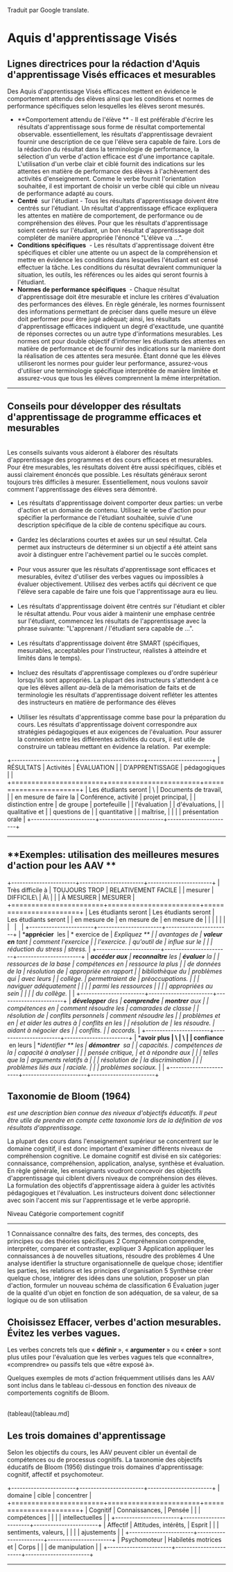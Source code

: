 

Traduit par Google translate.

Aquis d'apprentissage Visés
=======================================

**Lignes directrices pour la rédaction d\'Aquis d'apprentissage Visés efficaces et mesurables**
-----------------------------------------------------------------------------------------------------------

Des Aquis d'apprentissage Visés efficaces mettent en évidence le
comportement attendu des élèves ainsi que les conditions et normes de
performance spécifiques selon lesquelles les élèves seront mesurés.

-   **Comportement attendu de l\'élève ** - Il est préférable d\'écrire
    les résultats d\'apprentissage sous forme de résultat comportemental
    observable. essentiellement, les résultats d'apprentissage devraient
    fournir une description de ce que l'élève sera capable de faire.
    Lors de la rédaction du résultat dans la terminologie de
    performance, la sélection d\'un verbe d\'action efficace est d\'une
    importance capitale. L\'utilisation d\'un verbe clair et ciblé
    fournit des indications sur les attentes en matière de performance
    des élèves à l\'achèvement des activités d\'enseignement. Comme le
    verbe fournit l\'orientation souhaitée, il est important de choisir
    un verbe ciblé qui cible un niveau de performance adapté au cours.
-   **Centré**  sur l\'étudiant - Tous les résultats d\'apprentissage
    doivent être centrés sur l\'étudiant. Un résultat d\'apprentissage
    efficace expliquera les attentes en matière de comportement, de
    performance ou de compréhension des élèves. Pour que les résultats
    d\'apprentissage soient centrés sur l\'étudiant, un bon résultat
    d\'apprentissage doit compléter de manière appropriée l\'énoncé
    \"L\'élève va \...\".
-   **Conditions spécifiques**  - Les résultats d\'apprentissage doivent
    être spécifiques et cibler une attente ou un aspect de la
    compréhension et mettre en évidence les conditions dans lesquelles
    l\'étudiant est censé effectuer la tâche. Les conditions du résultat
    devraient communiquer la situation, les outils, les références ou
    les aides qui seront fournis à l\'étudiant.
-   **Normes de performance spécifiques**  - Chaque résultat
    d'apprentissage doit être mesurable et inclure les critères
    d'évaluation des performances des élèves. En règle générale, les
    normes fournissent des informations permettant de préciser dans
    quelle mesure un élève doit performer pour être jugé adéquat; ainsi,
    les résultats d\'apprentissage efficaces indiquent un degré
    d\'exactitude, une quantité de réponses correctes ou un autre type
    d\'informations mesurables. Les normes ont pour double objectif
    d\'informer les étudiants des attentes en matière de performance et
    de fournir des indications sur la manière dont la réalisation de ces
    attentes sera mesurée. Étant donné que les élèves utiliseront les
    normes pour guider leur performance, assurez-vous d\'utiliser une
    terminologie spécifique interprétée de manière limitée et
    assurez-vous que tous les élèves comprennent la même interprétation.

------------------------------------------------------------------------

**Conseils pour développer des résultats d\'apprentissage de programme efficaces et mesurables**
------------------------------------------------------------------------------------------------

\
Les conseils suivants vous aideront à élaborer des résultats
d'apprentissage des programmes et des cours efficaces et mesurables.
Pour être mesurables, les résultats doivent être aussi spécifiques,
ciblés et aussi clairement énoncés que possible. Les résultats généraux
seront toujours très difficiles à mesurer. Essentiellement, nous voulons
savoir comment l\'apprentissage des élèves sera démontré.

-   Les résultats d\'apprentissage doivent comporter deux parties: un
    verbe d\'action et un domaine de contenu. Utilisez le verbe
    d\'action pour spécifier la performance de l\'étudiant souhaitée,
    suivie d\'une description spécifique de la cible de contenu
    spécifique au cours.\
     
-   Gardez les déclarations courtes et axées sur un seul résultat. Cela
    permet aux instructeurs de déterminer si un objectif a été atteint
    sans avoir à distinguer entre l\'achèvement partiel ou le succès
    complet.\
     
-   Pour vous assurer que les résultats d\'apprentissage sont efficaces
    et mesurables, évitez d\'utiliser des verbes vagues ou impossibles à
    évaluer objectivement. Utilisez des verbes actifs qui décrivent ce
    que l'élève sera capable de faire une fois que l'apprentissage aura
    eu lieu.\
     
-   Les résultats d\'apprentissage doivent être centrés sur l\'étudiant
    et cibler le résultat attendu. Pour vous aider à maintenir une
    emphase centrée sur l\'étudiant, commencez les résultats de
    l\'apprentissage avec la phrase suivante: \"L\'apprenant /
    l\'étudiant sera capable de \...\".\
     
-   Les résultats d\'apprentissage doivent être SMART (spécifiques,
    mesurables, acceptables pour l\'instructeur, réalistes à atteindre
    et limités dans le temps).\
     
-   Incluez des résultats d\'apprentissage complexes ou d\'ordre
    supérieur lorsqu\'ils sont appropriés. La plupart des instructeurs
    s\'attendent à ce que les élèves aillent au-delà de la mémorisation
    de faits et de terminologie les résultats d\'apprentissage doivent
    refléter les attentes des instructeurs en matière de performance des
    élèves\
     
-   Utiliser les résultats d\'apprentissage comme base pour la
    préparation du cours. Les résultats d\'apprentissage doivent
    correspondre aux stratégies pédagogiques et aux exigences de
    l\'évaluation. Pour assurer la connexion entre les différentes
    activités du cours, il est utile de construire un tableau mettant en
    évidence la relation.  Par exemple:

+-----------------------+-----------------------+-----------------------+
| RÉSULTATS             | Activités             | ÉVALUATION            |
| D\'APPRENTISSAGE      | pédagogiques          |                       |
+=======================+=======================+=======================+
| Les étudiants seront  | \                     | Documents de travail, |
| en mesure de faire la | Conférence, activité  | projet principal,     |
| distinction entre     | de groupe             | portefeuille          |
| l\'évaluation         |                       | d'évaluations,        |
| qualitative et        |                       | questions de          |
| quantitative          |                       | maîtrise,             |
|                       |                       | présentation orale    |
+-----------------------+-----------------------+-----------------------+

------------------------------------------------------------------------

**Exemples: utilisation des meilleures mesures d\'action pour les AAV **
------------------------------------------------------------------------------------------------------------

+-----------------------+-----------------------+-----------------------+
| Très difficile à      | TOUJOURS TROP         | RELATIVEMENT FACILE   |
| mesurer               | DIFFICILE\            | À\                    |
|                       | À MESURER             | MESURER               |
+=======================+=======================+=======================+
| Les étudiants seront  | Les étudiants seront  | Les étudiants seront  |
| en mesure de          | en mesure de          | en mesure de          |
|                       |                       |                       |
|                       |                       |                       |
+-----------------------+-----------------------+-----------------------+
| ***apprécier**  les   | \* exercice de        | ***Expliquez **       |
| avantages de          | **valeur en** tant    | comment l\'exercice   |
| l\'exercice.*         | qu\'outil de          | influe sur le         |
|                       | réduction du stress*  | stress.*              |
+-----------------------+-----------------------+-----------------------+
| ***accéder aux**      | ***reconnaître** les  | ***évaluer** la       |
| ressources de la base | compétences en        | ressource la plus     |
| de données de la      | résolution de         | appropriée en rapport |
| bibliothèque du       | problèmes qui         | avec leurs            |
| collège.*             | permettraient de      | préoccupations.*      |
|                       | naviguer adéquatement |                       |
|                       | parmi les ressources  |                       |
|                       | appropriées au sein   |                       |
|                       | du collège.*          |                       |
+-----------------------+-----------------------+-----------------------+
| ***développer** des   | ***comprendre**       | ***montrer** aux      |
| compétences en        | comment résoudre les  | camarades de classe   |
| résolution de         | conflits personnels   | comment résoudre les  |
| problèmes et en       | et aider les autres à | conflits en les       |
| résolution de         | les résoudre.*        | aidant à négocier des |
| conflits.*            |                       | accords.*             |
+-----------------------+-----------------------+-----------------------+
| ***avoir plus         | \                     | \                     |
| confiance**  en leurs | ***identifier ** les  | ***démontrer**  sa    |
| capacités.*           | compétences de la     | capacité à analyser   |
|                       | pensée critique,      | et à répondre aux     |
|                       | telles que la         | arguments relatifs à  |
|                       | résolution de         | la discrimination     |
|                       | problèmes liés aux    | raciale.*             |
|                       | problèmes sociaux.*   |                       |
+-----------------------+-----------------------+-----------------------+

Taxonomie de Bloom (1964)
-------------------------

*est une description bien connue des niveaux d\'objectifs éducatifs. Il
peut être utile de prendre en compte cette taxonomie lors de la
définition de vos résultats d\'apprentissage.*

La plupart des cours dans l\'enseignement supérieur se concentrent sur
le domaine cognitif, il est donc important d\'examiner différents
niveaux de compréhension cognitive. Le domaine cognitif est divisé en
six catégories: connaissance, compréhension, application, analyse,
synthèse et évaluation. En règle générale, les enseignants voudront
concevoir des objectifs d'apprentissage qui ciblent divers niveaux de
compréhension des élèves. La formulation des objectifs d\'apprentissage
aidera à guider les activités pédagogiques et l\'évaluation. Les
instructeurs doivent donc sélectionner avec soin l\'accent mis sur
l\'apprentissage et le verbe approprié.

  Niveau   Catégorie        comportement cognitif
  ------- --------------  ----------------------------------------------------------------------------------
  1        Connaissance     connaître des faits, des termes, des concepts, 
                            des principes ou des théories spécifiques
  2        Compréhension    comprendre, interpréter, comparer et contraster, expliquer
  3        Application      appliquer les connaissances à de nouvelles situations, résoudre des problèmes
  4        Une analyse      identifier la structure organisationnelle de quelque chose; identifier les parties,
                            les relations et les principes d\'organisation
  5        Synthèse         créer quelque chose, intégrer des idées dans une solution, 
                            proposer un plan d\'action, formuler un nouveau schéma de classification
  6        Évaluation       juger de la qualité d\'un objet en fonction de son adéquation, 
                            de sa valeur, de sa logique ou de son utilisation 

**Choisissez Effacer, verbes d\'action mesurables. Évitez les verbes vagues.**
------------------------------------------------------------------------------

Les verbes concrets tels que « **définir** », « **argumenter** » ou «
**créer** » sont plus utiles pour l\'évaluation que les verbes vagues
tels que «connaître», «comprendre» ou passifs tels que «être exposé à».

Quelques exemples de mots d\'action fréquemment utilisés dans les
AAV sont inclus dans le tableau ci-dessous en
fonction des niveaux de comportements cognitifs de Bloom.\
 



(tableau)[tableau.md]

**Les trois domaines d\'apprentissage**
---------------------------------------

Selon les objectifs du cours, les AAV peuvent
cibler un éventail de compétences ou de processus cognitifs. La
taxonomie des objectifs éducatifs de Bloom (1956) distingue trois
domaines d\'apprentissage: cognitif, affectif et psychomoteur.

+-----------------------+-----------------------+-----------------------+
| domaine               | cible                 | concentrer            |
+=======================+=======================+=======================+
| Cognitif              | Connaissances,        | Pensée                |
|                       | compétences           |                       |
|                       | intellectuelles       |                       |
+-----------------------+-----------------------+-----------------------+
| Affectif              | Attitudes, intérêts,  | Esprit                |
|                       | sentiments, valeurs,  |                       |
|                       | ajustements           |                       |
+-----------------------+-----------------------+-----------------------+
| Psychomoteur          | Habiletés motrices et | Corps                 |
|                       | de manipulation       |                       |
+-----------------------+-----------------------+-----------------------+

------------------------------------------------------------------------
